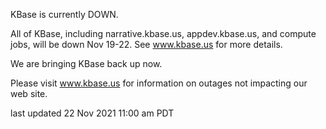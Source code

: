KBase is currently DOWN.

All of KBase, including narrative.kbase.us, appdev.kbase.us, and compute jobs, will be down Nov 19-22.  See www.kbase.us for more details.

We are bringing KBase back up now.

Please visit <a href="https://www.kbase.us">www.kbase.us</a> for information on outages not impacting our web site.

last updated 22 Nov 2021 11:00 am PDT
